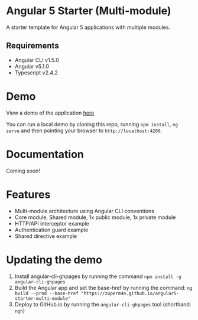 # Angular 5 Starter (Multi-module)

A starter template for Angular 5 applications with multiple modules.

## Requirements

- Angular CLI v1.5.0
- Angular v5.1.0
- Typescript v2.4.2

# Demo
View a demo of the application [here](https://zuperm4n.github.io/angular5-starter-multi-module)

You can run a local demo by cloning this repo, running `npm install`, `ng serve` and then pointing your browser to `http://localhost:4200`.

# Documentation
Coming soon!

# Features
- Multi-module architecture using Angular CLI conventions
- Core module, Shared module, 1x public module, 1x private module
- HTTP/API interceptor example
- Authentication guard example
- Shared directive example

# Updating the demo
1. Install angular-cli-ghpages by running the command `npm install -g angular-cli-ghpages`
2. Build the Angular app and set the base-href by running the command: `ng build --prod --base-href "https://zuperm4n.github.io/angular5-starter-multi-module"`
3. Deploy to GitHub.io by running the `angular-cli-ghpages` tool (shorthand: `ngh`)